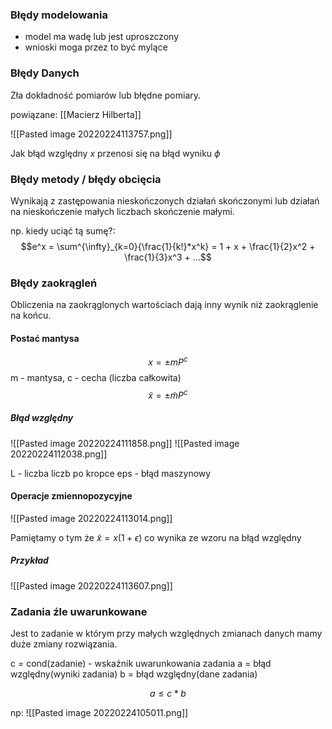 ### Błędy modelowania
- model ma wadę lub jest uproszczony
- wnioski moga przez to być mylące

### Błędy Danych
Zła dokładność pomiarów lub błędne pomiary.

powiązane: [[Macierz Hilberta]]

![[Pasted image 20220224113757.png]]

Jak błąd względny $x$ przenosi się na błąd wyniku $\phi$

### Błędy metody / błędy obcięcia
Wynikają z zastępowania nieskończonych działań skończonymi lub działań na nieskończenie małych liczbach skończenie małymi.

np. kiedy uciąć tą sumę?:
$$e^x = \sum^{\infty}_{k=0}{\frac{1}{k!}*x^k} = 1 + x + \frac{1}{2}x^2 + \frac{1}{3}x^3 + ...$$

### Błędy zaokrągleń
Obliczenia na zaokrąglonych wartościach dają inny wynik niż zaokrąglenie na końcu.

#### Postać mantysa
$$x = \pm mP^c$$
m - mantysa, c - cecha (liczba całkowita)
$$\tilde{x} = \pm \tilde{m}P^c$$

##### Błąd względny
![[Pasted image 20220224111858.png]]
![[Pasted image 20220224112038.png]]

L - liczba liczb po kropce
eps - błąd maszynowy

#### Operacje zmiennopozycyjne
![[Pasted image 20220224113014.png]]

Pamiętamy o tym że  $\tilde{x} = x(1 + \epsilon)$ co wynika ze wzoru na błąd względny

##### Przykład
![[Pasted image 20220224113607.png]]

### Zadania źle uwarunkowane
Jest to zadanie w którym przy małych względnych zmianach danych mamy duże zmiany rozwiązania.

c = cond(zadanie) - wskaźnik uwarunkowania zadania
a = błąd względny(wyniki zadania)
b = błąd względny(dane zadania)

$$a \le c * b$$

np: ![[Pasted image 20220224105011.png]]
